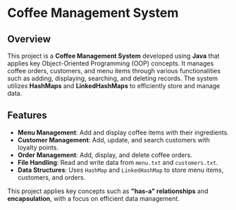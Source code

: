 # Coffee Management System

## Overview
This project is a **Coffee Management System** developed using **Java** that applies key Object-Oriented Programming (OOP) concepts. It manages coffee orders, customers, and menu items through various functionalities such as adding, displaying, searching, and deleting records. The system utilizes **HashMaps** and **LinkedHashMaps** to efficiently store and manage data.


## Features
- **Menu Management**: Add and display coffee items with their ingredients.
- **Customer Management**: Add, update, and search customers with loyalty points.
- **Order Management**: Add, display, and delete coffee orders.
- **File Handling**: Read and write data from `menu.txt` and `customers.txt`.
- **Data Structures**: Uses `HashMap` and `LinkedHashMap` to store menu items, customers, and orders.

This project applies key concepts such as **"has-a" relationships** and **encapsulation**, with a focus on efficient data management.
